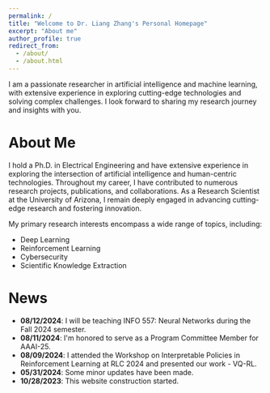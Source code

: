 ```yaml
---
permalink: /
title: "Welcome to Dr. Liang Zhang's Personal Homepage"
excerpt: "About me"
author_profile: true
redirect_from: 
  - /about/
  - /about.html
---
```


I am a passionate researcher in artificial intelligence and machine learning, with extensive experience in exploring cutting-edge technologies and solving complex challenges. I look forward to sharing my research journey and insights with you.

About Me
======
I hold a Ph.D. in Electrical Engineering and have extensive experience in exploring the intersection of artificial intelligence and human-centric technologies. Throughout my career, I have contributed to numerous research projects, publications, and collaborations. As a Research Scientist at the University of Arizona, I remain deeply engaged in advancing cutting-edge research and fostering innovation.

My primary research interests encompass a wide range of topics, including:

- Deep Learning
- Reinforcement Learning
- Cybersecurity
- Scientific Knowledge Extraction

[//]: # (My current research focuses on [SKEMA: Scientific Knowledge Extraction and Model Analysis]&#40;https://github.com/ml4ai/skema&#41;, a project aims at extracting and integrating knowledge from scientific literature using artificial intelligence and machine learning methods. This endeavor reflects my dedication to solving complex problems in artificial intelligence, and I am excited to share the findings and insights from this ongoing work.)

News
======
* **08/12/2024**: I will be teaching INFO 557: Neural Networks during the Fall 2024 semester.
* **08/11/2024**: I'm honored to serve as a Program Committee Member for AAAI-25.
* **08/09/2024**: I attended the Workshop on Interpretable Policies in Reinforcement Learning at RLC 2024 and presented our work - VQ-RL.
* **05/31/2024**: Some minor updates have been made.
* **10/28/2023**: This website construction started.
